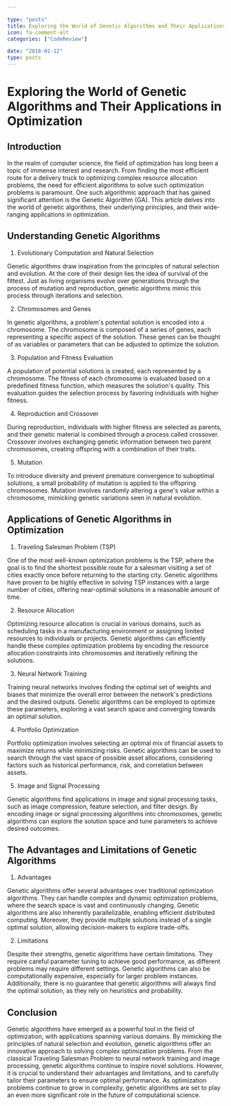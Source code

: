 ```yaml
---

type: "posts"
title: Exploring the World of Genetic Algorithms and Their Applications in Optimization
icon: fa-comment-alt
categories: ["CodeReview"]

date: "2018-01-12"
type: posts
---
```





# Exploring the World of Genetic Algorithms and Their Applications in Optimization

## Introduction

In the realm of computer science, the field of optimization has long been a topic of immense interest and research. From finding the most efficient route for a delivery truck to optimizing complex resource allocation problems, the need for efficient algorithms to solve such optimization problems is paramount. One such algorithmic approach that has gained significant attention is the Genetic Algorithm (GA). This article delves into the world of genetic algorithms, their underlying principles, and their wide-ranging applications in optimization.

## Understanding Genetic Algorithms

1. Evolutionary Computation and Natural Selection

Genetic algorithms draw inspiration from the principles of natural selection and evolution. At the core of their design lies the idea of survival of the fittest. Just as living organisms evolve over generations through the process of mutation and reproduction, genetic algorithms mimic this process through iterations and selection.

2. Chromosomes and Genes

In genetic algorithms, a problem's potential solution is encoded into a chromosome. The chromosome is composed of a series of genes, each representing a specific aspect of the solution. These genes can be thought of as variables or parameters that can be adjusted to optimize the solution.

3. Population and Fitness Evaluation

A population of potential solutions is created, each represented by a chromosome. The fitness of each chromosome is evaluated based on a predefined fitness function, which measures the solution's quality. This evaluation guides the selection process by favoring individuals with higher fitness.

4. Reproduction and Crossover

During reproduction, individuals with higher fitness are selected as parents, and their genetic material is combined through a process called crossover. Crossover involves exchanging genetic information between two parent chromosomes, creating offspring with a combination of their traits.

5. Mutation

To introduce diversity and prevent premature convergence to suboptimal solutions, a small probability of mutation is applied to the offspring chromosomes. Mutation involves randomly altering a gene's value within a chromosome, mimicking genetic variations seen in natural evolution.

## Applications of Genetic Algorithms in Optimization

1. Traveling Salesman Problem (TSP)

One of the most well-known optimization problems is the TSP, where the goal is to find the shortest possible route for a salesman visiting a set of cities exactly once before returning to the starting city. Genetic algorithms have proven to be highly effective in solving TSP instances with a large number of cities, offering near-optimal solutions in a reasonable amount of time.

2. Resource Allocation

Optimizing resource allocation is crucial in various domains, such as scheduling tasks in a manufacturing environment or assigning limited resources to individuals or projects. Genetic algorithms can efficiently handle these complex optimization problems by encoding the resource allocation constraints into chromosomes and iteratively refining the solutions.

3. Neural Network Training

Training neural networks involves finding the optimal set of weights and biases that minimize the overall error between the network's predictions and the desired outputs. Genetic algorithms can be employed to optimize these parameters, exploring a vast search space and converging towards an optimal solution.

4. Portfolio Optimization

Portfolio optimization involves selecting an optimal mix of financial assets to maximize returns while minimizing risks. Genetic algorithms can be used to search through the vast space of possible asset allocations, considering factors such as historical performance, risk, and correlation between assets.

5. Image and Signal Processing

Genetic algorithms find applications in image and signal processing tasks, such as image compression, feature selection, and filter design. By encoding image or signal processing algorithms into chromosomes, genetic algorithms can explore the solution space and tune parameters to achieve desired outcomes.

## The Advantages and Limitations of Genetic Algorithms

1. Advantages

Genetic algorithms offer several advantages over traditional optimization algorithms. They can handle complex and dynamic optimization problems, where the search space is vast and continuously changing. Genetic algorithms are also inherently parallelizable, enabling efficient distributed computing. Moreover, they provide multiple solutions instead of a single optimal solution, allowing decision-makers to explore trade-offs.

2. Limitations

Despite their strengths, genetic algorithms have certain limitations. They require careful parameter tuning to achieve good performance, as different problems may require different settings. Genetic algorithms can also be computationally expensive, especially for larger problem instances. Additionally, there is no guarantee that genetic algorithms will always find the optimal solution, as they rely on heuristics and probability.

## Conclusion

Genetic algorithms have emerged as a powerful tool in the field of optimization, with applications spanning various domains. By mimicking the principles of natural selection and evolution, genetic algorithms offer an innovative approach to solving complex optimization problems. From the classical Traveling Salesman Problem to neural network training and image processing, genetic algorithms continue to inspire novel solutions. However, it is crucial to understand their advantages and limitations, and to carefully tailor their parameters to ensure optimal performance. As optimization problems continue to grow in complexity, genetic algorithms are set to play an even more significant role in the future of computational science.